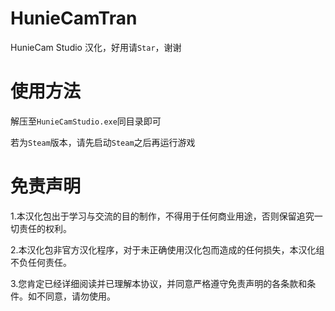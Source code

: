 # HunieCamTran
HunieCam Studio 汉化，好用请`Star`，谢谢

# 使用方法
解压至`HunieCamStudio.exe`同目录即可

若为`Steam`版本，请先启动`Steam`之后再运行游戏

# 免责声明
1.本汉化包出于学习与交流的目的制作，不得用于任何商业用途，否则保留追究一切责任的权利。

2.本汉化包非官方汉化程序，对于未正确使用汉化包而造成的任何损失，本汉化组不负任何责任。

3.您肯定已经详细阅读并已理解本协议，并同意严格遵守免责声明的各条款和条件。如不同意，请勿使用。
